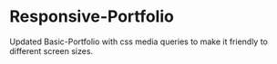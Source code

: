 # Responsive-Portfolio
Updated Basic-Portfolio with css media queries to make it friendly to different screen sizes.
